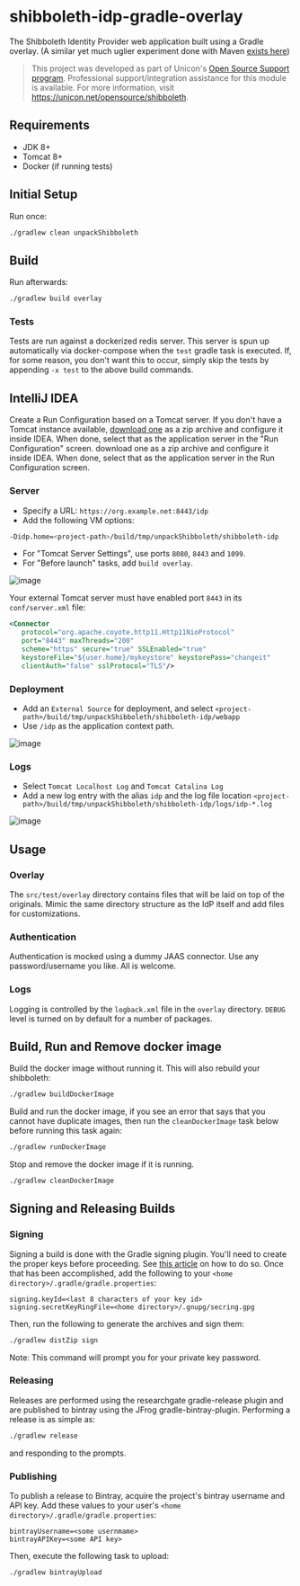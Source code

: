 shibboleth-idp-gradle-overlay
=============================
The Shibboleth Identity Provider web application built using a Gradle overlay. (A similar yet much uglier experiment done with Maven [exists here](https://github.com/UniconLabs/shibboleth-idp-webapp))

> This project was developed as part of Unicon's [Open Source Support program](https://unicon.net/support). Professional support/integration assistance for this module is available. For more information, visit <https://unicon.net/opensource/shibboleth>.

## Requirements

- JDK 8+
- Tomcat 8+
- Docker (if running tests)

## Initial Setup

Run once:

```bash
./gradlew clean unpackShibboleth
```

## Build

Run afterwards:

```bash
./gradlew build overlay
```

### Tests

Tests are run against a dockerized redis server. This server is spun up automatically via docker-compose when the `test`
gradle task is executed. If, for some reason, you don't want this to occur, simply skip the tests by appending `-x test`
to the above build commands.
 
## IntelliJ IDEA

Create a Run Configuration based on a Tomcat server. If you don't have a Tomcat instance available, [download one](https://tomcat.apache.org/) 
as a zip archive and configure it inside IDEA. When done, select that as the application server in the "Run Configuration" screen.
download one as a zip archive and configure it inside IDEA. When done, select that as the application server in the Run Configuration screen.


### Server

- Specify a URL: `https://org.example.net:8443/idp`
- Add the following VM options:

```bash
-Didp.home=<project-path>/build/tmp/unpackShibboleth/shibboleth-idp
```

- For "Tomcat Server Settings", use ports `8080`, `8443` and `1099`.
- For "Before launch" tasks, add `build overlay`.

![image](https://user-images.githubusercontent.com/1205228/27300133-77aa7ac4-54e3-11e7-8f8a-23d64bfc689a.png)


Your external Tomcat server must have enabled port `8443` in its `conf/server.xml` file:

```xml
<Connector
   protocol="org.apache.coyote.http11.Http11NioProtocol"
   port="8443" maxThreads="200"
   scheme="https" secure="true" SSLEnabled="true"
   keystoreFile="${user.home}/mykeystore" keystorePass="changeit"
   clientAuth="false" sslProtocol="TLS"/>
```
### Deployment

- Add an `External Source` for deployment, and select `<project-path>/build/tmp/unpackShibboleth/shibboleth-idp/webapp`
- Use `/idp` as the application context path.

![image](https://user-images.githubusercontent.com/1205228/27300083-5a491f44-54e3-11e7-995e-aed262d32cd2.png)

### Logs

- Select `Tomcat Localhost Log` and `Tomcat Catalina Log`
- Add a new log entry with the alias `idp` and the log file 
location `<project-path>/build/tmp/unpackShibboleth/shibboleth-idp/logs/idp-*.log`

![image](https://user-images.githubusercontent.com/1205228/27300159-8fa44e20-54e3-11e7-84df-46600f68a2d3.png)

## Usage

### Overlay
The `src/test/overlay` directory contains files that will be laid on top of the originals. 
Mimic the same directory structure as the IdP itself and add files for customizations.

### Authentication

Authentication is mocked using a dummy JAAS connector. Use any password/username you like. All is welcome.

### Logs

Logging is controlled by the `logback.xml` file in the `overlay` directory. `DEBUG` level is turned on by default for a number of packages.

## Build, Run and Remove docker image

Build the docker image without running it. This will also rebuild your shibboleth:

```bash
./gradlew buildDockerImage
```

Build and run the docker image, if you see an error that says that you cannot have duplicate images, 
then run the `cleanDockerImage` task below before running this task again:

```bash
./gradlew runDockerImage
```

Stop and remove the docker image if it is running.
```bash
./gradlew cleanDockerImage
```

## Signing and Releasing Builds

### Signing
Signing a build is done with the Gradle signing plugin. You'll need to create the proper keys before proceeding. See
[this article](https://docs.gradle.org/current/userguide/signing_plugin.html#sec:signatory_credentials) on how to do so.
Once that has been accomplished, add the following to your `<home directory>/.gradle/gradle.properties`:
```properties
signing.keyId=<last 8 characters of your key id>
signing.secretKeyRingFile=<home directory>/.gnupg/secring.gpg
```
Then, run the following to generate the archives and sign them:
```bash
./gradlew distZip sign
```
Note: This command will prompt you for your private key password. 

### Releasing
Releases are performed using the researchgate gradle-release plugin and are published to bintray using the JFrog
gradle-bintray-plugin. Performing a release is as simple as:
```bash
./gradlew release
```
and responding to the prompts.

### Publishing

To publish a release to Bintray, acquire the project's bintray username and API key. Add these values to your user's
`<home directory>/.gradle/gradle.properties`:
```text
bintrayUsername=<some usernmame>
bintrayAPIKey=<some API key>
```
Then, execute the following task to upload:
```bash
./gradlew bintrayUpload
```